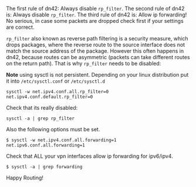 The first rule of dn42: Always disable `rp_filter`. The second rule of dn42
is: Always disable `rp_filter`. The third rule of dn42 is: Allow ip forwarding!
No serious, in case some packets are dropped check first if your settings are correct.

`rp_filter` also known as reverse path filtering is a security measure, 
which drops packages, where the reverse route to the source interface 
does not match the source address of the package. However this often happens in dn42, 
because routes can be asymmetric (packets can take different routes on the return path).
That is why `rp_filter` needs to be disabled:

**Note** using sysctl is not persistent. Depending on your linux distribution put it into `/etc/sysctl.conf` or `/etc/sysctl.d`

```
sysctl -w net.ipv4.conf.all.rp_filter=0 net.ipv4.conf.default.rp_filter=0
```

Check that its really disabled:
```
sysctl -a | grep rp_filter
```

Also the following options must be set.
```
$ sysctl -w net.ipv4.conf.all.forwarding=1 net.ipv6.conf.all.forwarding=1
```

Check that ALL your vpn interfaces allow ip forwarding for ipv6/ipv4.
```
$ sysctl -a | grep forwarding
```

Happy Routing!